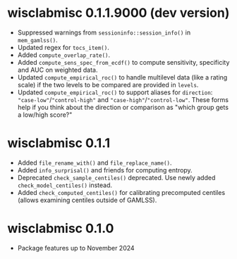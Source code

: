 
# wisclabmisc 0.1.1.9000 (dev version)

* Suppressed warnings from `sessioninfo::session_info()` in `mem_gamlss()`.
* Updated regex for `tocs_item()`.
* Added `compute_overlap_rate()`.
* Added `compute_sens_spec_from_ecdf()` to compute sensitivity, specificity and 
  AUC on weighted data.
* Updated `compute_empirical_roc()` to handle multilevel data (like a rating 
  scale) if the two levels to be compared are provided in `levels`.
* Updated `compute_empirical_roc()` to support aliases for `direction`: 
  `"case-low"`/`"control-high"` and `"case-high"`/`"control-low"`. These forms
  help if you think about the direction or comparison as "which group gets a 
  low/high score?"

# wisclabmisc 0.1.1

* Added `file_rename_with()` and `file_replace_name()`.
* Added `info_surprisal()` and friends for computing entropy.
* Deprecated `check_sample_centiles()` deprecated. Use newly added 
  `check_model_centiles()` instead.
* Added `check_computed_centiles()` for calibrating precomputed centiles 
  (allows examining centiles outside of GAMLSS).

# wisclabmisc 0.1.0

* Package features up to November 2024
